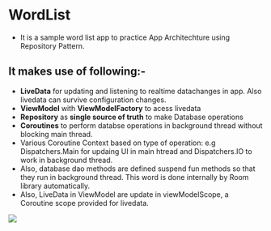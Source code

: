 # WordList
- It is a sample word list app to practice App Architechture using Repository Pattern.

## It makes use of following:-
- **LiveData** for updating and listening to realtime datachanges in app. Also livedata can survive configuration changes.
- **ViewModel** with **ViewModelFactory** to acess livedata
- **Repository** as **single source of truth** to make Database operations
- **Coroutines** to perform databse operations in background thread without blocking main thread.
- Various Coroutine Context based on type of operation: e.g Dispatchers.Main for updaing UI in main htread and Dispatchers.IO to work in background thread.
- Also, database dao methods are defined suspend fun methods so that they run in background thread. This word is done internally by Room library automatically.
- Also, LiveData in ViewModel are update in viewModelScope, a Coroutine scope provided for livedata.

<div>
<img src="https://developer.android.com/codelabs/android-training-livedata-viewmodel/img/fd28069527c8d615.png">
</div>
